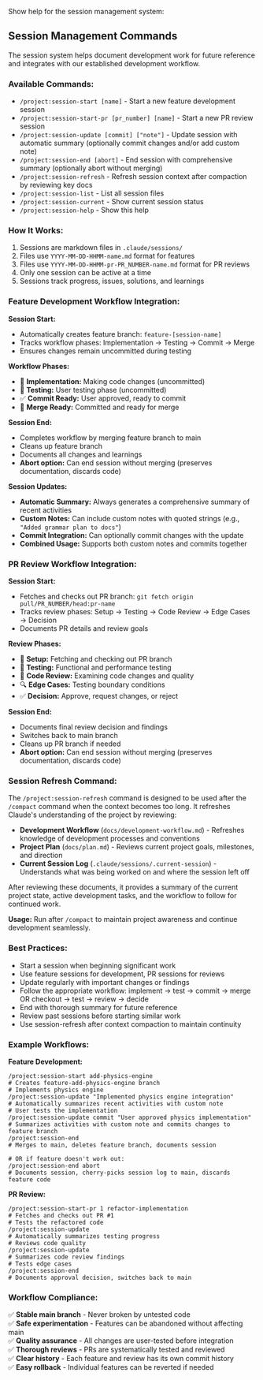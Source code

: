 Show help for the session management system:

## Session Management Commands

The session system helps document development work for future reference and integrates with our established development workflow.

### Available Commands:

- `/project:session-start [name]` - Start a new feature development session
- `/project:session-start-pr [pr_number] [name]` - Start a new PR review session
- `/project:session-update [commit] ["note"]` - Update session with automatic summary (optionally commit changes and/or add custom note)
- `/project:session-end [abort]` - End session with comprehensive summary (optionally abort without merging)
- `/project:session-refresh` - Refresh session context after compaction by reviewing key docs
- `/project:session-list` - List all session files
- `/project:session-current` - Show current session status
- `/project:session-help` - Show this help

### How It Works:

1. Sessions are markdown files in `.claude/sessions/`
2. Files use `YYYY-MM-DD-HHMM-name.md` format for features
3. Files use `YYYY-MM-DD-HHMM-pr-PR_NUMBER-name.md` format for PR reviews
4. Only one session can be active at a time
5. Sessions track progress, issues, solutions, and learnings

### Feature Development Workflow Integration:

**Session Start:**
- Automatically creates feature branch: `feature-[session-name]`
- Tracks workflow phases: Implementation → Testing → Commit → Merge
- Ensures changes remain uncommitted during testing

**Workflow Phases:**
- 🔧 **Implementation:** Making code changes (uncommitted)
- 🧪 **Testing:** User testing phase (uncommitted)
- ✅ **Commit Ready:** User approved, ready to commit
- 🚀 **Merge Ready:** Committed and ready for merge

**Session End:**
- Completes workflow by merging feature branch to main
- Cleans up feature branch
- Documents all changes and learnings
- **Abort option:** Can end session without merging (preserves documentation, discards code)

**Session Updates:**
- **Automatic Summary:** Always generates a comprehensive summary of recent activities
- **Custom Notes:** Can include custom notes with quoted strings (e.g., `"Added grammar plan to docs"`)
- **Commit Integration:** Can optionally commit changes with the update
- **Combined Usage:** Supports both custom notes and commits together

### PR Review Workflow Integration:

**Session Start:**
- Fetches and checks out PR branch: `git fetch origin pull/PR_NUMBER/head:pr-name`
- Tracks review phases: Setup → Testing → Code Review → Edge Cases → Decision
- Documents PR details and review goals

**Review Phases:**
- 🔄 **Setup:** Fetching and checking out PR branch
- 🧪 **Testing:** Functional and performance testing
- 📝 **Code Review:** Examining code changes and quality
- 🔍 **Edge Cases:** Testing boundary conditions
- ✅ **Decision:** Approve, request changes, or reject

**Session End:**
- Documents final review decision and findings
- Switches back to main branch
- Cleans up PR branch if needed
- **Abort option:** Can end session without merging (preserves documentation, discards code)

### Session Refresh Command:

The `/project:session-refresh` command is designed to be used after the `/compact` command when the context becomes too long. It refreshes Claude's understanding of the project by reviewing:

- **Development Workflow** (`docs/development-workflow.md`) - Refreshes knowledge of development processes and conventions
- **Project Plan** (`docs/plan.md`) - Reviews current project goals, milestones, and direction
- **Current Session Log** (`.claude/sessions/.current-session`) - Understands what was being worked on and where the session left off

After reviewing these documents, it provides a summary of the current project state, active development tasks, and the workflow to follow for continued work.

**Usage:** Run after `/compact` to maintain project awareness and continue development seamlessly.

### Best Practices:

- Start a session when beginning significant work
- Use feature sessions for development, PR sessions for reviews
- Update regularly with important changes or findings
- Follow the appropriate workflow: implement → test → commit → merge OR checkout → test → review → decide
- End with thorough summary for future reference
- Review past sessions before starting similar work
- Use session-refresh after context compaction to maintain continuity

### Example Workflows:

**Feature Development:**
```
/project:session-start add-physics-engine
# Creates feature-add-physics-engine branch
# Implements physics engine
/project:session-update "Implemented physics engine integration"
# Automatically summarizes recent activities with custom note
# User tests the implementation
/project:session-update commit "User approved physics implementation"
# Summarizes activities with custom note and commits changes to feature branch
/project:session-end
# Merges to main, deletes feature branch, documents session

# OR if feature doesn't work out:
/project:session-end abort
# Documents session, cherry-picks session log to main, discards feature code
```

**PR Review:**
```
/project:session-start-pr 1 refactor-implementation
# Fetches and checks out PR #1
# Tests the refactored code
/project:session-update
# Automatically summarizes testing progress
# Reviews code quality
/project:session-update
# Summarizes code review findings
# Tests edge cases
/project:session-end
# Documents approval decision, switches back to main
```

### Workflow Compliance:

✅ **Stable main branch** - Never broken by untested code  
✅ **Safe experimentation** - Features can be abandoned without affecting main  
✅ **Quality assurance** - All changes are user-tested before integration  
✅ **Thorough reviews** - PRs are systematically tested and reviewed  
✅ **Clear history** - Each feature and review has its own commit history  
✅ **Easy rollback** - Individual features can be reverted if needed